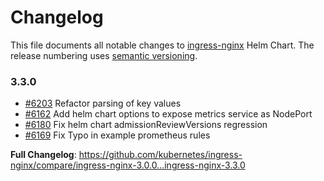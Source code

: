# Changelog

This file documents all notable changes to [ingress-nginx](https://github.com/kubernetes/ingress-nginx) Helm Chart. The release numbering uses [semantic versioning](http://semver.org).

### 3.3.0

* [#6203](https://github.com/kubernetes/ingress-nginx/pull/6203) Refactor parsing of key values
* [#6162](https://github.com/kubernetes/ingress-nginx/pull/6162) Add helm chart options to expose metrics service as NodePort
* [#6180](https://github.com/kubernetes/ingress-nginx/pull/6180) Fix helm chart admissionReviewVersions regression
* [#6169](https://github.com/kubernetes/ingress-nginx/pull/6169) Fix Typo in example prometheus rules

**Full Changelog**: https://github.com/kubernetes/ingress-nginx/compare/ingress-nginx-3.0.0...ingress-nginx-3.3.0
